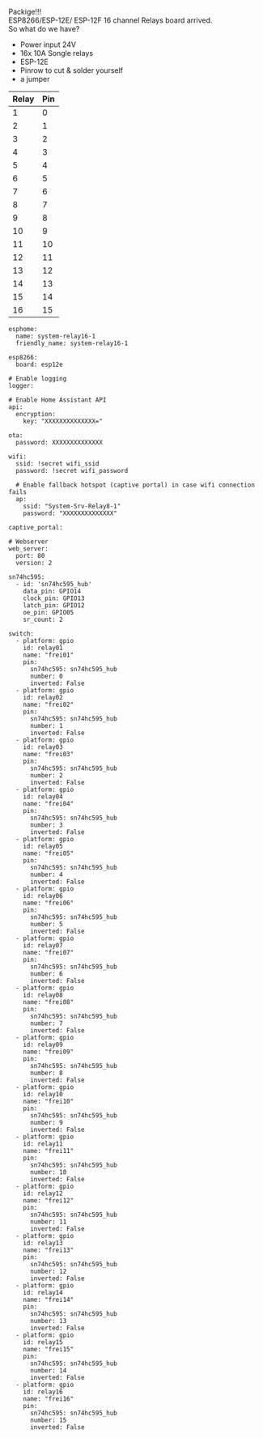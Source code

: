 Packige!!!  
ESP8266/ESP-12E/ ESP-12F 16 channel Relays board arrived.  
So what do we have?  
- Power input 24V 
- 16x 10A Songle relays 
- ESP-12E 
- Pinrow to cut & solder yourself 
- a jumper 


| Relay | Pin |
| ----- | --- |
| 1     | 0   |
| 2     | 1   |
| 3     | 2   |
| 4     | 3   |
| 5     | 4   |
| 6     | 5   |
| 7     | 6   |
| 8     | 7   |
| 9     | 8   |
| 10    | 9   |
| 11    | 10  |
| 12    | 11  |
| 13    | 12  |
| 14    | 13  |
| 15    | 14  |
| 16    | 15  |



```
esphome:
  name: system-relay16-1
  friendly_name: system-relay16-1

esp8266:
  board: esp12e

# Enable logging
logger:

# Enable Home Assistant API
api:
  encryption:
    key: "XXXXXXXXXXXXXX="

ota:
  password: XXXXXXXXXXXXXX

wifi:
  ssid: !secret wifi_ssid
  password: !secret wifi_password

  # Enable fallback hotspot (captive portal) in case wifi connection fails
  ap:
    ssid: "System-Srv-Relay8-1"
    password: "XXXXXXXXXXXXXX"

captive_portal:
    
# Webserver
web_server:
  port: 80
  version: 2

sn74hc595:
  - id: 'sn74hc595_hub'
    data_pin: GPIO14
    clock_pin: GPIO13
    latch_pin: GPIO12
    oe_pin: GPIO05
    sr_count: 2

switch:
  - platform: gpio
    id: relay01
    name: "frei01"
    pin: 
      sn74hc595: sn74hc595_hub
      number: 0
      inverted: False
  - platform: gpio
    id: relay02
    name: "frei02"
    pin: 
      sn74hc595: sn74hc595_hub
      number: 1
      inverted: False
  - platform: gpio
    id: relay03
    name: "frei03"
    pin: 
      sn74hc595: sn74hc595_hub
      number: 2
      inverted: False
  - platform: gpio
    id: relay04
    name: "frei04"
    pin: 
      sn74hc595: sn74hc595_hub
      number: 3
      inverted: False
  - platform: gpio
    id: relay05
    name: "frei05"
    pin: 
      sn74hc595: sn74hc595_hub
      number: 4
      inverted: False
  - platform: gpio
    id: relay06
    name: "frei06"
    pin: 
      sn74hc595: sn74hc595_hub
      number: 5
      inverted: False
  - platform: gpio
    id: relay07
    name: "frei07"
    pin: 
      sn74hc595: sn74hc595_hub
      number: 6
      inverted: False
  - platform: gpio
    id: relay08
    name: "frei08"
    pin: 
      sn74hc595: sn74hc595_hub
      number: 7
      inverted: False
  - platform: gpio
    id: relay09
    name: "frei09"
    pin: 
      sn74hc595: sn74hc595_hub
      number: 8
      inverted: False
  - platform: gpio
    id: relay10
    name: "frei10"
    pin: 
      sn74hc595: sn74hc595_hub
      number: 9
      inverted: False
  - platform: gpio
    id: relay11
    name: "frei11"
    pin: 
      sn74hc595: sn74hc595_hub
      number: 10
      inverted: False
  - platform: gpio
    id: relay12
    name: "frei12"
    pin: 
      sn74hc595: sn74hc595_hub
      number: 11
      inverted: False
  - platform: gpio
    id: relay13
    name: "frei13"
    pin: 
      sn74hc595: sn74hc595_hub
      number: 12
      inverted: False
  - platform: gpio
    id: relay14
    name: "frei14"
    pin: 
      sn74hc595: sn74hc595_hub
      number: 13
      inverted: False
  - platform: gpio
    id: relay15
    name: "frei15"
    pin: 
      sn74hc595: sn74hc595_hub
      number: 14
      inverted: False
  - platform: gpio
    id: relay16
    name: "frei16"
    pin: 
      sn74hc595: sn74hc595_hub
      number: 15
      inverted: False


```
